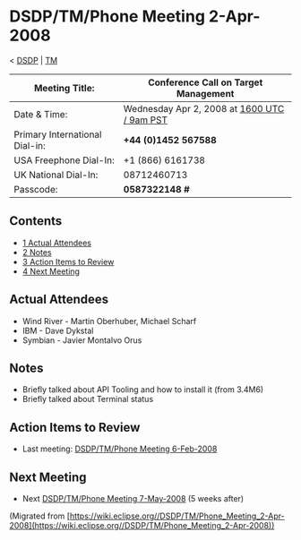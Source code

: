 

DSDP/TM/Phone Meeting 2-Apr-2008
================================

< [DSDP](https://wiki.eclipse.org/DSDP "DSDP")‎ | [TM](./TM "DSDP/TM")

| Meeting Title: | **Conference Call on Target Management** |
| --- | --- |
| Date & Time: | Wednesday Apr 2, 2008 at [1600 UTC / 9am PST](http://www.timeanddate.com/worldclock/fixedtime.html?month=4&day=2&year=2008&hour=16&min=00&sec=0&p1=0) |
| Primary International Dial-in: | **+44 (0)1452 567588** |
| USA Freephone Dial-In: | +1 (866) 6161738 |
| UK National Dial-In: | 08712460713 |
| Passcode: | **0587322148 #** |

Contents
--------

*   [1 Actual Attendees](#Actual-Attendees)
*   [2 Notes](#Notes)
*   [3 Action Items to Review](#Action-Items-to-Review)
*   [4 Next Meeting](#Next-Meeting)

Actual Attendees
----------------

*   Wind River - Martin Oberhuber, Michael Scharf
*   IBM - Dave Dykstal
*   Symbian - Javier Montalvo Orus

Notes
-----

*   Briefly talked about API Tooling and how to install it (from 3.4M6)
*   Briefly talked about Terminal status

Action Items to Review
----------------------

*   Last meeting: [DSDP/TM/Phone Meeting 6-Feb-2008](./Phone_Meeting_6-Feb-2008 "DSDP/TM/Phone Meeting 6-Feb-2008")

Next Meeting
------------

*   Next [DSDP/TM/Phone Meeting 7-May-2008](./Phone_Meeting_7-May-2008 "DSDP/TM/Phone Meeting 7-May-2008") (5 weeks after)


(Migrated from [https://wiki.eclipse.org//DSDP/TM/Phone_Meeting_2-Apr-2008](https://wiki.eclipse.org//DSDP/TM/Phone_Meeting_2-Apr-2008))